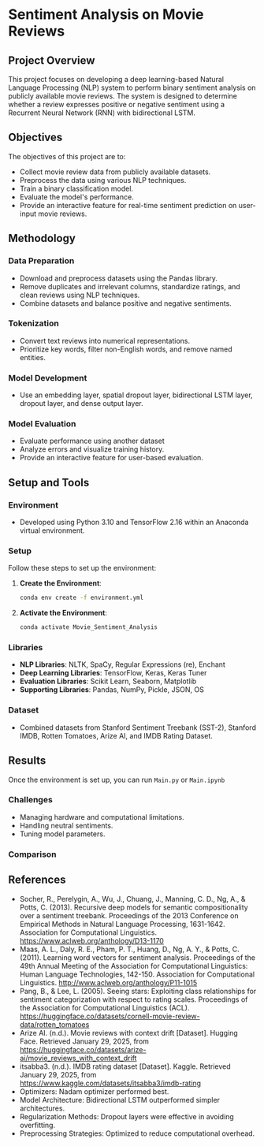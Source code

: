 # Sentiment Analysis on Movie Reviews

## Project Overview

This project focuses on developing a deep learning-based Natural Language Processing (NLP) system to perform binary sentiment analysis on publicly available movie reviews. The system is designed to determine whether a review expresses positive or negative sentiment using a Recurrent Neural Network (RNN) with bidirectional LSTM.

## Objectives

The objectives of this project are to:
- Collect movie review data from publicly available datasets.
- Preprocess the data using various NLP techniques.
- Train a binary classification model.
- Evaluate the model's performance.
- Provide an interactive feature for real-time sentiment prediction on user-input movie reviews.

## Methodology

### Data Preparation
- Download and preprocess datasets using the Pandas library.
- Remove duplicates and irrelevant columns, standardize ratings, and clean reviews using NLP techniques.
- Combine datasets and balance positive and negative sentiments.

### Tokenization
- Convert text reviews into numerical representations.
- Prioritize key words, filter non-English words, and remove named entities.

### Model Development
- Use an embedding layer, spatial dropout layer, bidirectional LSTM layer, dropout layer, and dense output layer.

### Model Evaluation
- Evaluate performance using another dataset
- Analyze errors and visualize training history.
- Provide an interactive feature for user-based evaluation.

## Setup and Tools

### Environment
- Developed using Python 3.10 and TensorFlow 2.16 within an Anaconda virtual environment.

### Setup
Follow these steps to set up the environment:

1. **Create the Environment**:
    ```bash
    conda env create -f environment.yml
    ```

2. **Activate the Environment**:
    ```bash
    conda activate Movie_Sentiment_Analysis
    ```

### Libraries
- **NLP Libraries**: NLTK, SpaCy, Regular Expressions (re), Enchant
- **Deep Learning Libraries**: TensorFlow, Keras, Keras Tuner
- **Evaluation Libraries**: Scikit Learn, Seaborn, Matplotlib
- **Supporting Libraries**: Pandas, NumPy, Pickle, JSON, OS

### Dataset
- Combined datasets from Stanford Sentiment Treebank (SST-2), Stanford IMDB, Rotten Tomatoes, Arize AI, and IMDB Rating Dataset.

## Results
Once the environment is set up, you can run `Main.py` or `Main.ipynb`

### Challenges
- Managing hardware and computational limitations.
- Handling neutral sentiments.
- Tuning model parameters.

### Comparison

## References
- Socher, R., Perelygin, A., Wu, J., Chuang, J., Manning, C. D., Ng, A., & Potts, C. (2013). Recursive deep models for semantic compositionality over a sentiment treebank. Proceedings of the 2013 Conference on Empirical Methods in Natural Language Processing, 1631-1642. Association for Computational Linguistics. https://www.aclweb.org/anthology/D13-1170
- Maas, A. L., Daly, R. E., Pham, P. T., Huang, D., Ng, A. Y., & Potts, C. (2011). Learning word vectors for sentiment analysis. Proceedings of the 49th Annual Meeting of the Association for Computational Linguistics: Human Language Technologies, 142-150. Association for Computational Linguistics. http://www.aclweb.org/anthology/P11-1015
- Pang, B., & Lee, L. (2005). Seeing stars: Exploiting class relationships for sentiment categorization with respect to rating scales. Proceedings of the Association for Computational Linguistics (ACL). https://huggingface.co/datasets/cornell-movie-review-data/rotten_tomatoes
- Arize AI. (n.d.). Movie reviews with context drift [Dataset]. Hugging Face. Retrieved January 29, 2025, from https://huggingface.co/datasets/arize-ai/movie_reviews_with_context_drift
- itsabba3. (n.d.). IMDB rating dataset [Dataset]. Kaggle. Retrieved January 29, 2025, from https://www.kaggle.com/datasets/itsabba3/imdb-rating
- Optimizers: Nadam optimizer performed best.
- Model Architecture: Bidirectional LSTM outperformed simpler architectures.
- Regularization Methods: Dropout layers were effective in avoiding overfitting.
- Preprocessing Strategies: Optimized to reduce computational overhead.
